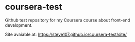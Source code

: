 # coursera-test
Github test repository for my Coursera course about front-end development. 

Site avaiable at: https://steve107.github.io/coursera-test/site/
